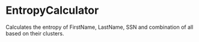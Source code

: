# EntropyCalculator
Calculates the entropy of FirstName, LastName, SSN and combination of all based on their clusters. 

